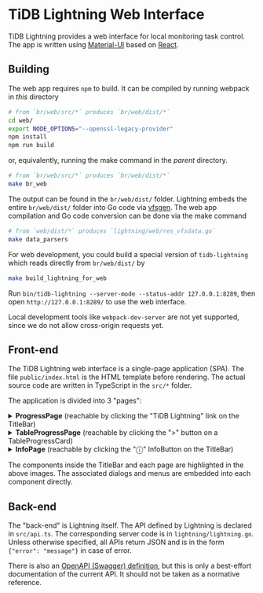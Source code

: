 TiDB Lightning Web Interface
============================

TiDB Lightning provides a web interface for local monitoring task control. The
app is written using [Material-UI] based on [React].

[Material-UI]: https://material-ui.com/
[React]: https://reactjs.org/

Building
--------

The web app requires `npm` to build. It can be compiled by running webpack in
*this* directory

```sh
# from `br/web/src/*` produces `br/web/dist/*`
cd web/
export NODE_OPTIONS="--openssl-legacy-provider"
npm install
npm run build
```

or, equivalently, running the make command in the *parent* directory.

```sh
# from `br/web/src/*` produces `br/web/dist/*`
make br_web
```

The output can be found in the `br/web/dist/` folder. Lightning embeds the entire
`br/web/dist/` folder into Go code via [vfsgen]. The web app compilation and Go
code conversion can be done via the make command

```sh
# from `web/dist/*` produces `lightning/web/res_vfsdata.go`
make data_parsers
```

For web development, you could build a special version of `tidb-lightning` which
reads directly from `br/web/dist/` by

```sh
make build_lightning_for_web
```

Run `bin/tidb-lightning --server-mode --status-addr 127.0.0.1:8289`, then open
`http://127.0.0.1:8289/` to use the web interface.

Local development tools like `webpack-dev-server` are not yet supported, since
we do not allow cross-origin requests yet.

[vfsgen]: https://github.com/shurcooL/vfsgen

Front-end
---------

The TiDB Lightning web interface is a single-page application (SPA). The file
`public/index.html` is the HTML template before rendering. The actual source
code are written in TypeScript in the `src/*` folder.

The application is divided into 3 "pages":

<details><summary><strong>ProgressPage</strong> (reachable by clicking the "TiDB Lightning" link on the TitleBar)</summary>

![](docs/ProgressPage.png)

</details>
<details><summary><strong>TableProgressPage</strong> (reachable by clicking the ">" button on a TableProgressCard)</summary>

![](docs/TableProgressPage.png)

</details>
<details><summary><strong>InfoPage</strong> (reachable by clicking the "ⓘ" InfoButton on the TitleBar)</summary>

![](docs/InfoPage.png)

</details>

The components inside the TitleBar and each page are highlighted in the above
images. The associated dialogs and menus are embedded into each component
directly.

Back-end
--------

The "back-end" is Lightning itself. The API defined by Lightning is declared in
`src/api.ts`. The corresponding server code is in `lightning/lightning.go`.
Unless otherwise specified, all APIs return JSON and is in the form
`{"error": "message"}` in case of error.

There is also an [OpenAPI (Swagger) definition](docs/api.yaml), but this is only
a best-effort documentation of the current API. It should not be taken as a
normative reference.
